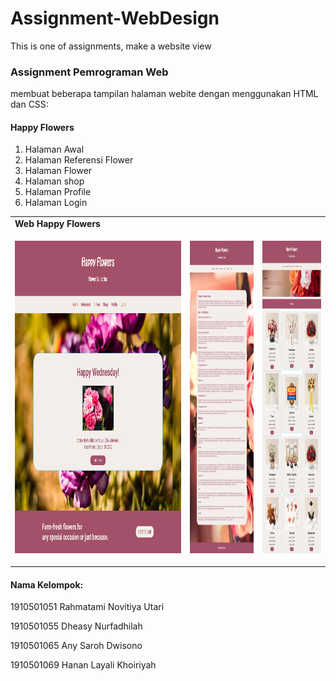 # Assignment-WebDesign
This is one of assignments, make a website view
<h3> Assignment Pemrograman Web </h3>
<p> membuat beberapa tampilan halaman webite dengan menggunakan HTML dan CSS: </p>
<h4>Happy Flowers</h4>
<ol>
<li>Halaman Awal</li>
<li>Halaman Referensi Flower </li>
<li>Halaman Flower </li>
<li>Halaman shop </li>
<li>Halaman Profile</li>
<li>Halaman Login</li>
</ol>

<table>
  <tr><td><strong>Web Happy Flowers</strong></td></tr>
  <tr>
    <td><p align="center"><img src="/Pictures/Screenshot-home.png" height="500"></p></td>
    <td><p align="center"><img src="/Pictures/Screenshot-halaman web.jpg" height="500"></p></td>
    <td><p align="center"><img src="/Pictures/Screenshot-Flower.jpg" height="500"></p></td>
   </tr>
</table>

<h4>Nama Kelompok:</h4>
<p>1910501051 Rahmatami Novitiya Utari</p>
<p>1910501055 Dheasy Nurfadhilah</p>
<p>1910501065 Any Saroh Dwisono</p>
<p>1910501069 Hanan Layali Khoiriyah</p>
